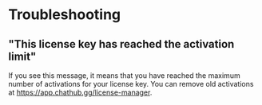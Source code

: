 # Troubleshooting

## "This license key has reached the activation limit"

If you see this message, it means that you have reached the maximum number of activations for your license key.
You can remove old activations at <https://app.chathub.gg/license-manager>.

